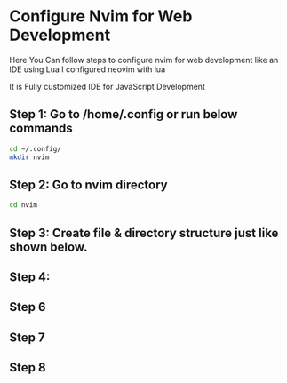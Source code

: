 # Configure Nvim for Web Development
Here You Can follow steps to configure nvim for web development like an IDE using Lua
I configured neovim with lua

It is Fully customized IDE for JavaScript Development

## Step 1: Go to /home/.config or run below commands
``` bash
cd ~/.config/
mkdir nvim
```

## Step 2: Go to nvim directory
``` bash
cd nvim
```
## Step 3: Create file & directory structure just like shown below.

## Step 4:
## Step 6
## Step 7
## Step 8
